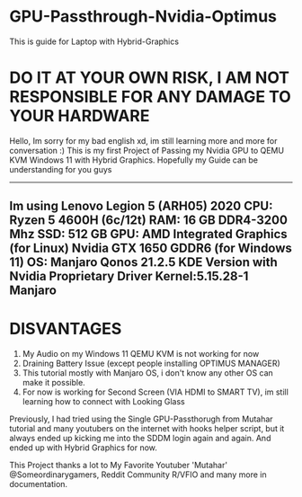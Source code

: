 # GPU-Passthrough-Nvidia-Optimus
This is guide for Laptop with Hybrid-Graphics
# DO IT AT YOUR OWN RISK, I AM NOT RESPONSIBLE FOR ANY DAMAGE TO YOUR HARDWARE

Hello,
Im sorry for my bad english xd, im still learning more and more for conversation :)
This is my first Project of Passing my Nvidia GPU to QEMU KVM Windows 11 with Hybrid Graphics.
Hopefully my Guide can be understanding for you guys

---------------------------------------------------------------------------------------------------------------------
Im using Lenovo Legion 5 (ARH05) 2020
CPU: Ryzen 5 4600H (6c/12t)
RAM: 16 GB DDR4-3200 Mhz
SSD: 512 GB
GPU: AMD Integrated Graphics (for Linux) Nvidia GTX 1650 GDDR6 (for Windows 11)
OS: Manjaro Qonos 21.2.5 KDE Version with Nvidia Proprietary Driver
Kernel:5.15.28-1 Manjaro
---------------------------------------------------------------------------------------------------------------------

# DISVANTAGES
1. My Audio on my Windows 11 QEMU KVM is not working for now
2. Draining Battery Issue (except people installing OPTIMUS MANAGER)
3. This tutorial mostly with Manjaro OS, i don't know any other OS can make it possible.
4. For now is working for Second Screen (VIA HDMI to SMART TV), im still learning how to connect with Looking Glass

Previously, I had tried using the Single GPU-Passthorugh from Mutahar tutorial and many youtubers on the internet with hooks helper script, but it always ended up kicking me into the SDDM login again and again. And ended up with Hybrid Graphics for now.

This Project thanks a lot to My Favorite Youtuber 'Mutahar' @Someordinarygamers, Reddit Community R/VFIO and many more in documentation.
